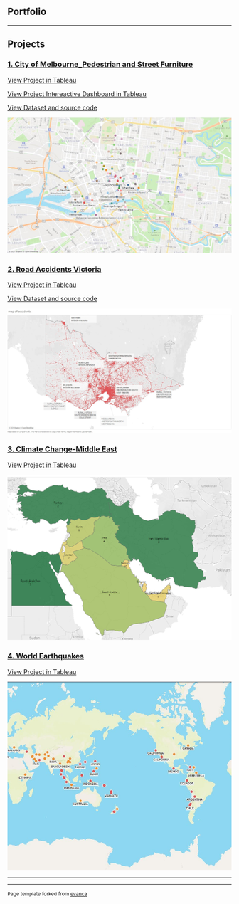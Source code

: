 ## Portfolio

---

## Projects

### [1. City of Melbourne_Pedestrian and Street Furniture](/sample_page)

<a href="https://public.tableau.com/profile/aqsa7618#!/vizhome/CityofMelbourneStreetfurniturePedestrianTraffic/pedestriansensor_info" target="_blank" rel="noopenernoreferrer">View Project in Tableau</a> 

<a href="https://public.tableau.com/profile/aqsa7618#!/vizhome/Interactivedashboard_CityofMelbournePedestrianandStreetAsset/ConditionofStreetFurnitureacrossCity" target="_blank" rel="noopenernoreferrer">View Project Intereactive Dashboard in Tableau</a> 

<a href="https://github.com/aqsaajaz/City-of-Melbourne.git" target="_blank" rel="noopenernoreferrer">View Dataset and source code</a>

<img src ="images/city of melb.jpg">

### [2. Road Accidents Victoria](/pdf/sample_presentation.pdf)

<a href="https://public.tableau.com/profile/aqsa7618#!/vizhome/RoadAccidentVictoria/RoadAccidentVictoria" target="_blank" rel="noopenernoreferrer">View Project in Tableau</a> 

<a href="https://github.com/aqsaajaz/Road Accidents Victoria.git" target="_blank" rel="noopenernoreferrer">View Dataset and source code</a>

<img src="images/road accidents.jpg">

### [3. Climate Change-Middle East](http://example.com/)

<a href="https://public.tableau.com/profile/aqsa7618#!/vizhome/MiddleeastClimateChange-1901-2016/PopulationofMiddleEast" target="_blank" rel="noopenernoreferrer">View Project in Tableau</a> 

<img src="images/middle east.png">


### [4. World Earthquakes ](http://example.com/)

<a href="https://public.tableau.com/profile/aqsa7618#!/vizhome/WorldEarthquakes2000-2020/EarthquakesaroundtheWorld" target="_blank" rel="noopenernoreferrer">View Project in Tableau</a> 

<img src="images/earthquakes.jpg">


---




---
<p style="font-size:11px">Page template forked from <a href="https://github.com/evanca/quick-portfolio">evanca</a></p>
<!-- Remove above link if you don't want to attibute -->
